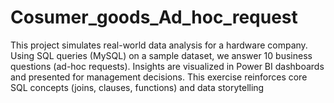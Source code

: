 # Cosumer_goods_Ad_hoc_request
This project simulates real-world data analysis for a hardware company. Using SQL queries (MySQL) on a sample dataset, we answer 10 business questions (ad-hoc requests). Insights are visualized in Power BI dashboards and presented for management decisions. This exercise reinforces core SQL concepts (joins, clauses, functions) and data storytelling
